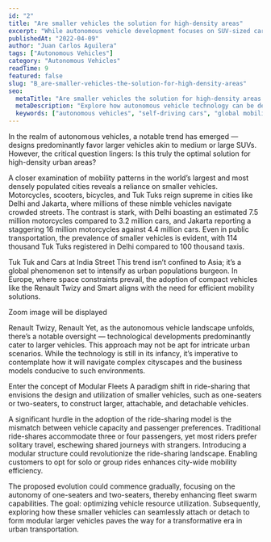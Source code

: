 ```yaml
---
id: "2"
title: "Are smaller vehicles the solution for high-density areas"
excerpt: "While autonomous vehicle development focuses on SUV-sized cars, cities like Delhi (7.5M motorcycles vs 3.2M cars) prove smaller vehicles dominate dense urban areas. Exploring modular fleet concepts for the future of urban mobility."
publishedAt: "2022-04-09"
author: "Juan Carlos Aguilera"
tags: ["Autonomous Vehicles"]
category: "Autonomous Vehicles"
readTime: 9
featured: false
slug: "B_are-smaller-vehicles-the-solution-for-high-density-areas"
seo:
  metaTitle: "Are smaller vehicles the solution for high-density areas | Product Strategy, Mobility"
  metaDescription: "Explore how autonomous vehicle technology can be democratized globally. Learn about inclusive design and smaller vehicle platforms could be the solution in emerging markets and developing countries."
  keywords: ["autonomous vehicles", "self-driving cars", "global mobility", "inclusive technology", "emerging markets", "product strategy", "democratization", "transportation innovation", "autonomous mobility", "global product design"]
---
```

In the realm of autonomous vehicles, a notable trend has emerged — designs predominantly favor larger vehicles akin to medium or large SUVs. However, the critical question lingers: Is this truly the optimal solution for high-density urban areas?

A closer examination of mobility patterns in the world’s largest and most densely populated cities reveals a reliance on smaller vehicles. Motorcycles, scooters, bicycles, and Tuk Tuks reign supreme in cities like Delhi and Jakarta, where millions of these nimble vehicles navigate crowded streets. The contrast is stark, with Delhi boasting an estimated 7.5 million motorcycles compared to 3.2 million cars, and Jakarta reporting a staggering 16 million motorcycles against 4.4 million cars. Even in public transportation, the prevalence of smaller vehicles is evident, with 114 thousand Tuk Tuks registered in Delhi compared to 100 thousand taxis.


Tuk Tuk and Cars at India Street
This trend isn’t confined to Asia; it’s a global phenomenon set to intensify as urban populations burgeon. In Europe, where space constraints prevail, the adoption of compact vehicles like the Renault Twizy and Smart aligns with the need for efficient mobility solutions.

Zoom image will be displayed

Renault Twizy, Renault
Yet, as the autonomous vehicle landscape unfolds, there’s a notable oversight — technological developments predominantly cater to larger vehicles. This approach may not be apt for intricate urban scenarios. While the technology is still in its infancy, it’s imperative to contemplate how it will navigate complex cityscapes and the business models conducive to such environments.

Enter the concept of Modular Fleets
A paradigm shift in ride-sharing that envisions the design and utilization of smaller vehicles, such as one-seaters or two-seaters, to construct larger, attachable, and detachable vehicles.

A significant hurdle in the adoption of the ride-sharing model is the mismatch between vehicle capacity and passenger preferences. Traditional ride-shares accommodate three or four passengers, yet most riders prefer solitary travel, eschewing shared journeys with strangers. Introducing a modular structure could revolutionize the ride-sharing landscape. Enabling customers to opt for solo or group rides enhances city-wide mobility efficiency.

The proposed evolution could commence gradually, focusing on the autonomy of one-seaters and two-seaters, thereby enhancing fleet swarm capabilities. The goal: optimizing vehicle resource utilization. Subsequently, exploring how these smaller vehicles can seamlessly attach or detach to form modular larger vehicles paves the way for a transformative era in urban transportation.